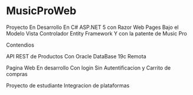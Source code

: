 # MusicProWeb

Proyecto En Desarrollo En C# ASP.NET 5 con Razor Web Pages Bajo el Modelo Vista Controlador Entity Framework Y con la patente de Music Pro

Contendios

API REST de Productos Con Oracle DataBase 19c Remota

Pagina Web En desarrollo Con login Sin Autentificacion y Carrito de compras

Proyecto de estudiante Integracion de plataformas
